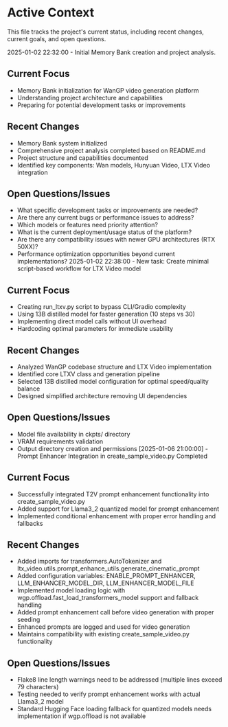 # Active Context

This file tracks the project's current status, including recent changes, current goals, and open questions.

2025-01-02 22:32:00 - Initial Memory Bank creation and project analysis.

## Current Focus

- Memory Bank initialization for WanGP video generation platform
- Understanding project architecture and capabilities
- Preparing for potential development tasks or improvements

## Recent Changes

- Memory Bank system initialized
- Comprehensive project analysis completed based on README.md
- Project structure and capabilities documented
- Identified key components: Wan models, Hunyuan Video, LTX Video integration

## Open Questions/Issues

- What specific development tasks or improvements are needed?
- Are there any current bugs or performance issues to address?
- Which models or features need priority attention?
- What is the current deployment/usage status of the platform?
- Are there any compatibility issues with newer GPU architectures (RTX 50XX)?
- Performance optimization opportunities beyond current implementations?
2025-01-02 22:38:00 - New task: Create minimal script-based workflow for LTX Video model

## Current Focus

- Creating run_ltxv.py script to bypass CLI/Gradio complexity
- Using 13B distilled model for faster generation (10 steps vs 30)
- Implementing direct model calls without UI overhead
- Hardcoding optimal parameters for immediate usability

## Recent Changes

- Analyzed WanGP codebase structure and LTX Video implementation
- Identified core LTXV class and generation pipeline
- Selected 13B distilled model configuration for optimal speed/quality balance
- Designed simplified architecture removing UI dependencies

## Open Questions/Issues

- Model file availability in ckpts/ directory
- VRAM requirements validation
- Output directory creation and permissions
[2025-01-06 21:00:00] - Prompt Enhancer Integration in create_sample_video.py Completed

## Current Focus

- Successfully integrated T2V prompt enhancement functionality into create_sample_video.py
- Added support for Llama3_2 quantized model for prompt enhancement
- Implemented conditional enhancement with proper error handling and fallbacks

## Recent Changes

- Added imports for transformers.AutoTokenizer and ltx_video.utils.prompt_enhance_utils.generate_cinematic_prompt
- Added configuration variables: ENABLE_PROMPT_ENHANCER, LLM_ENHANCER_MODEL_DIR, LLM_ENHANCER_MODEL_FILE
- Implemented model loading logic with wgp.offload.fast_load_transformers_model support and fallback handling
- Added prompt enhancement call before video generation with proper seeding
- Enhanced prompts are logged and used for video generation
- Maintains compatibility with existing create_sample_video.py functionality

## Open Questions/Issues

- Flake8 line length warnings need to be addressed (multiple lines exceed 79 characters)
- Testing needed to verify prompt enhancement works with actual Llama3_2 model
- Standard Hugging Face loading fallback for quantized models needs implementation if wgp.offload is not available
